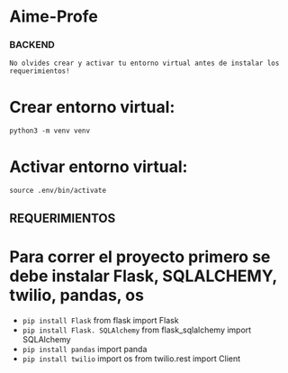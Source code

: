# Aime-Profe

### BACKEND

`No olvides crear y activar tu entorno virtual antes de instalar los requerimientos!`

# Crear entorno virtual:

`python3 -m venv venv`

# Activar entorno virtual:

`source .env/bin/activate`

## REQUERIMIENTOS

# Para correr el proyecto primero se debe instalar Flask, SQLALCHEMY, twilio, pandas, os

- `pip install Flask`
  from flask import Flask
- `pip install Flask. SQLAlchemy`
  from flask_sqlalchemy import SQLAlchemy
- `pip install pandas`
  import panda
- `pip install twilio`
  import os
  from twilio.rest import Client
